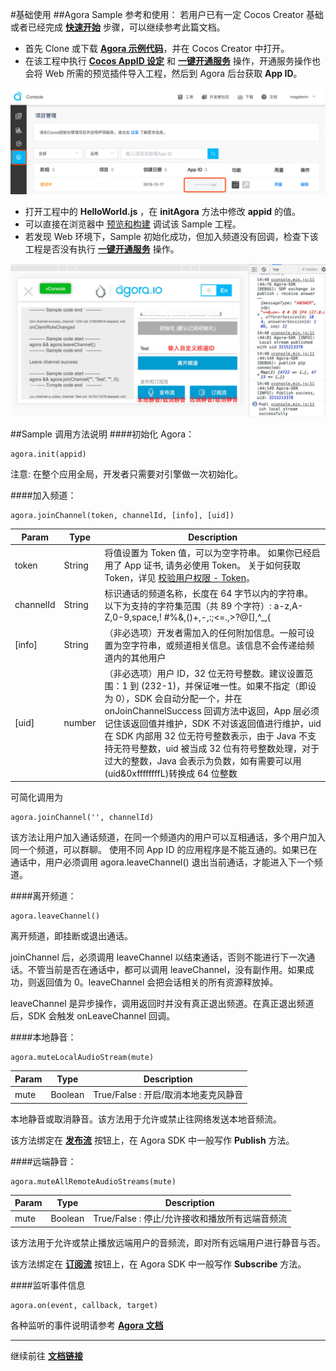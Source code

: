 #基础使用
##Agora Sample 参考和使用：
若用户已有一定 Cocos Creator 基础或者已经完成 [**快速开始**](quick-start.md) 步骤，可以继续参考此篇文档。

- 首先 Clone 或下载 [**Agora 示例代码**](https://github.com/AgoraIO/Voice-Call-for-Mobile-Gaming/tree/master/Basic-Voice-Call-for-Gaming/Hello-CocosCreator-Voice-Agora)，并在 Cocos Creator 中打开。
- 在该工程中执行 [**Cocos AppID 设定**](./../setting-cocos-appid.md) 和 [**一键开通服务**](./../oneclick-provisioning.md) 操作，开通服务操作也会将 Web 所需的预览插件导入工程，然后到 Agora 后台获取 **App ID**。

![w760](image/agora-param.jpg)

- 打开工程中的 **HelloWorld.js** ，在 **initAgora** 方法中修改 **appid** 的值。
- 可以直接在浏览器中 [预览和构建](./../../getting-started/basics/preview-build.md) 调试该 Sample 工程。
- 若发现 Web 环境下，Sample 初始化成功，但加入频道没有回调，检查下该工程是否没有执行 [**一键开通服务**](./../oneclick-provisioning.md) 操作。

![w760](image/agora-sample.jpg)

##Sample 调用方法说明
####初始化 Agora：

```
agora.init(appid)
``` 
注意: 在整个应用全局，开发者只需要对引擎做一次初始化。

####加入频道：
```
agora.joinChannel(token, channelId, [info], [uid])
```

| Param | Type | Description |
| --- | --- | --- |
| token | String | 将值设置为 Token 值，可以为空字符串。 如果你已经启用了 App 证书, 请务必使用 Token。 关于如何获取 Token，详见 [校验用户权限 - Token](https://docs.agora.io/cn/Agora%20Platform/token?platform=All%20Platforms#token)。 |
| channelId | String | 标识通话的频道名称，长度在 64 字节以内的字符串。以下为支持的字符集范围（共 89 个字符）: a-z,A-Z,0-9,space,! #$%&,()+, -,:;<=.#$%&,()+,-,:;<=.,>?@[],^_,{  |
| [info] | String | （非必选项）开发者需加入的任何附加信息。一般可设置为空字符串，或频道相关信息。该信息不会传递给频道内的其他用户  |
| [uid] | number | （非必选项）用户 ID，32 位无符号整数。建议设置范围：1 到 (232-1)，并保证唯一性。如果不指定（即设为 0），SDK 会自动分配一个，并在 onJoinChannelSuccess 回调方法中返回，App 层必须记住该返回值并维护，SDK 不对该返回值进行维护，uid 在 SDK 内部用 32 位无符号整数表示，由于 Java 不支持无符号整数，uid 被当成 32 位有符号整数处理，对于过大的整数，Java 会表示为负数，如有需要可以用(uid&0xffffffffL)转换成 64 位整数  |

可简化调用为

```
agora.joinChannel('', channelId)
```

该方法让用户加入通话频道，在同一个频道内的用户可以互相通话，多个用户加入同一个频道，可以群聊。 使用不同 App ID 的应用程序是不能互通的。如果已在通话中，用户必须调用 agora.leaveChannel() 退出当前通话，才能进入下一个频道。

####离开频道：
```
agora.leaveChannel()
```
离开频道，即挂断或退出通话。

joinChannel 后，必须调用 leaveChannel 以结束通话，否则不能进行下一次通话。不管当前是否在通话中，都可以调用 leaveChannel，没有副作用。如果成功，则返回值为 0。leaveChannel 会把会话相关的所有资源释放掉。

leaveChannel 是异步操作，调用返回时并没有真正退出频道。在真正退出频道后，SDK 会触发 onLeaveChannel 回调。

####本地静音：
```
agora.muteLocalAudioStream(mute)
```

| Param | Type | Description |
| --- | --- | --- |
| mute | Boolean |True/False : 开启/取消本地麦克风静音

本地静音或取消静音。该方法用于允许或禁止往网络发送本地音频流。

该方法绑定在 [**发布流**](https://docs.agora.io/cn/Voice/API%20Reference/web/interfaces/agorartc.client.html#publish) 按钮上，在 Agora SDK 中一般写作 **Publish** 方法。

####远端静音：
```
agora.muteAllRemoteAudioStreams(mute)
```
| Param | Type | Description |
| --- | --- | --- |
| mute | Boolean |True/False : 停止/允许接收和播放所有远端音频流
该方法用于允许或禁止播放远端用户的音频流，即对所有远端用户进行静音与否。

该方法绑定在 [**订阅流**](https://docs.agora.io/cn/Voice/API%20Reference/web/interfaces/agorartc.client.html#subscribe) 按钮上，在 Agora SDK 中一般写作 **Subscribe** 方法。

####监听事件信息
```
agora.on(event, callback, target)
```
各种监听的事件说明请参考 [**Agora 文档**](https://docs.agora.io/cn/Interactive%20Gaming/game_coco?platform=Cocos%20Creator#module_agora.on)


---

继续前往 [**文档链接**](docs-link.md)




